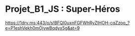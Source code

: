 # Projet_B1_JS : Super-Héros




https://1drv.ms:443/o/s!BFQl0uxnFGFWhRyZlHOH-cqZzoo_?e=P1eshVekh0mOjywBqdyx5g&at=9